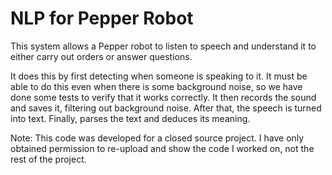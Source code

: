 # NLP for Pepper Robot
This system allows a Pepper robot to listen to speech and understand it to either carry out orders or answer questions. 

It does this by first detecting when someone is speaking to it. It must be able to do this even when there is some background noise, so we have done some tests to verify that it works correctly. It then records the sound and saves it, filtering out background noise. After that, the speech is turned into text. Finally, parses the text and deduces its meaning.


Note: This code was developed for a closed source project. I have only obtained permission to re-upload and show the code I worked on, not the rest of the project.
